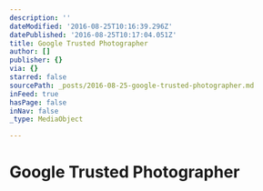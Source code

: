 ```yaml
---
description: ''
dateModified: '2016-08-25T10:16:39.296Z'
datePublished: '2016-08-25T10:17:04.051Z'
title: Google Trusted Photographer
author: []
publisher: {}
via: {}
starred: false
sourcePath: _posts/2016-08-25-google-trusted-photographer.md
inFeed: true
hasPage: false
inNav: false
_type: MediaObject

---
```

# Google Trusted Photographer